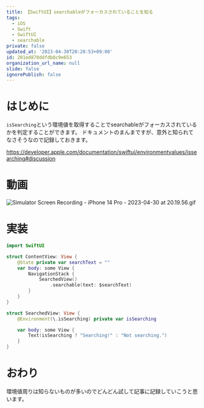 ```yaml
---
title: 【SwiftUI】searchableがフォーカスされていることを知る
tags:
  - iOS
  - Swift
  - SwiftUI
  - searchable
private: false
updated_at: '2023-04-30T20:20:53+09:00'
id: 201ed870ddfdb8c9e653
organization_url_name: null
slide: false
ignorePublish: false
---
```

# はじめに
`isSearching`という環境値を取得することでsearchableがフォーカスされているかを判定することができます。
ドキュメントのまんまですが、意外と知られてなさそうなので記録しておきます。

https://developer.apple.com/documentation/swiftui/environmentvalues/issearching#discussion

# 動画
![Simulator Screen Recording - iPhone 14 Pro - 2023-04-30 at 20.19.56.gif](https://qiita-image-store.s3.ap-northeast-1.amazonaws.com/0/1745371/ce30e774-33b9-f986-0c1b-e9683bb83e9c.gif)

# 実装
```swift
import SwiftUI

struct ContentView: View {
    @State private var searchText = ""
    var body: some View {
        NavigationStack {
            SearchedView()
                .searchable(text: $searchText)
        }
    }
}

struct SearchedView: View {
    @Environment(\.isSearching) private var isSearching

    var body: some View {
        Text(isSearching ? "Searching!" : "Not searching.")
    }
}
```

# おわり
環境値周りは知らないものが多いのでどんどん試して記事に記録していこうと思います。

